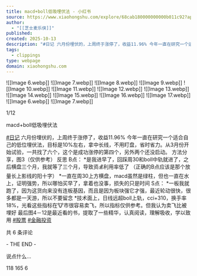 ```yaml
---
title: macd+boll低吸埋伏法 - 小红书
source: https://www.xiaohongshu.com/explore/68cab180000000000b011c92?app_platform=android&ignoreEngage=true&app_version=8.96.0&share_from_user_hidden=true&xsec_source=app_share&type=normal&xsec_token=CBUST4dDeh7z7DLpqHWBi_W3uV7qA0Kl5EpxmcyP-NQfc=&author_share=1&xhsshare=CopyLink&shareRedId=ODc6N0dJOk02NzUyOTgwNjczOTdGPUpN&apptime=1760031166&share_id=3286a1b8a05547e38293438943ebb31d&share_channel=copy_link
author:
  - "[[芝士麦乐侠]]"
published:
created: 2025-10-13
description: "#日记 六月份埋伏的，上周终于涨停了，收益11.96% 今年一直在研究一个适合自己的低位埋伏法，目标是10%左右，拿中长线，不用盯盘，省时省力。从3月份开始试验，一共找了六个，这个是成功涨停的第四个，另外两个还没启动。 方法分享，图3（仅供参考） \t 反思 B点： *是我进早了，回踩周30和boll中轨就进了，之后横盘三个月，我就等了三个月，导致资💰利用率低了（正确的B点应该是那个放量长上影线的阳十字） *一直在周30上方横盘，macd虽然是绿柱，但也一直在水上，证明强势，所以哪怕买早了，拿着也没事，损失的只是时间 \t S点： *一板我就跑了，因为这货向来没有连板基因，而且是因为板块强它才强，最近轮动很快，很多都是一天游，所以不要留念 *技术面上，日线远超boll上轨，cci+310，换手率18%，光看这些指标在🐮市很容易卖飞，所以指标仅供参考。但我认为卖飞比被埋好 \t 最后图4－12是最近看的书，提取了一些精华，认真阅读，理解吸收，学以致用 \t #股票 #金融投资"
tags:
  - clippings
type: webpage
domain: xiaohongshu.com
---
```

![[Image 6.webp]] ![[Image 7.webp]] ![[Image 8.webp]] ![[Image 9.webp]] ![[Image 10.webp]] ![[Image 11.webp]] ![[Image 12.webp]] ![[Image 13.webp]] ![[Image 14.webp]] ![[Image 15.webp]] ![[Image 16.webp]] ![[Image 17.webp]] ![[Image 6.webp]] ![[Image 7.webp]]

1/12

macd+boll低吸埋伏法

[#日记](https://www.xiaohongshu.com/search_result?keyword=%25E6%2597%25A5%25E8%25AE%25B0&type=54&source=web_note_detail_r10) 六月份埋伏的，上周终于涨停了，收益11.96% 今年一直在研究一个适合自己的低位埋伏法，目标是10%左右，拿中长线，不用盯盘，省时省力。从3月份开始试验，一共找了六个，这个是成功涨停的第四个，另外两个还没启动。 方法分享，图3（仅供参考） 反思 B点： \*是我进早了，回踩周30和boll中轨就进了，之后横盘三个月，我就等了三个月，导致资💰利用率低了 （正确的B点应该是那个放量长上影线的阳十字） \*一直在周30上方横盘，macd虽然是绿柱，但也一直在水上，证明强势，所以哪怕买早了，拿着也没事，损失的只是时间 S点： \*一板我就跑了，因为这货向来没有连板基因，而且是因为板块强它才强，最近轮动很快，很多都是一天游，所以不要留念 \*技术面上，日线远超boll上轨，cci+310，换手率18%，光看这些指标在🐮市很容易卖飞，所以指标仅供参考。但我认为卖飞比被埋好 最后图4－12是最近看的书，提取了一些精华，认真阅读，理解吸收，学以致用 [#股票](https://www.xiaohongshu.com/search_result?keyword=%25E8%2582%25A1%25E7%25A5%25A8&type=54&source=web_note_detail_r10) [#金融投资](https://www.xiaohongshu.com/search_result?keyword=%25E9%2587%2591%25E8%259E%258D%25E6%258A%2595%25E8%25B5%2584&type=54&source=web_note_detail_r10)

共 6 条评论

\- THE END -

说点什么...

118 165 6